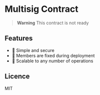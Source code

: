 # Multisig Contract

> **Warning**
> This contract is not ready

## Features

* 🔐 Simple and secure
* 🔧 Members are fixed during deployment
* 🚀 Scalable to any number of operations

## Licence

MIT